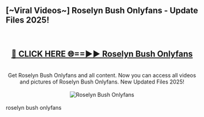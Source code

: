 <h2>[~Viral Videos~] Roselyn Bush Onlyfans - Update Files 2025!</h2>
<br>
<div align="center">
<h2><a href="https://betterlinks.top/A2PfLJ" rel="nofollow">🔴 CLICK HERE 🌐==►► Roselyn Bush Onlyfans</a></h2>
<br>
Get Roselyn Bush Onlyfans and all content. Now you can access all videos and pictures of Roselyn Bush Onlyfans. New Updated Files 2025!
<br>
<br>
<a href="https://betterlinks.top/A2PfLJ" rel="nofollow" data-target="animated-image.originalLink"><img src="https://i.ibb.co.com/WyWwxjT/player-gif2.gif" alt="Roselyn Bush Onlyfans" style="max-width: 100%; display: inline-block;" data-target="animated-image.originalImage"></a>
</div>
<br>
roselyn bush onlyfans